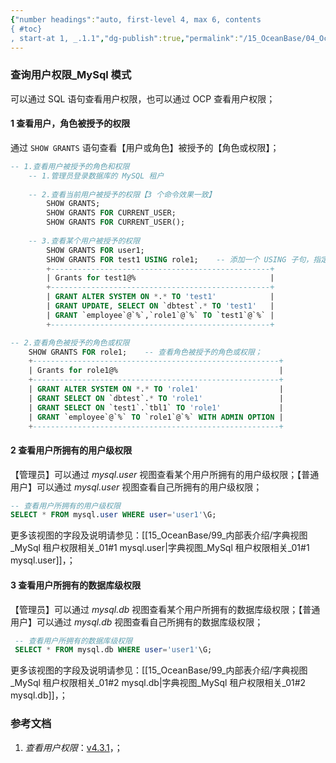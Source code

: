 ```yaml
---
{"number headings":"auto, first-level 4, max 6, contents
{ #toc}
, start-at 1, _.1.1","dg-publish":true,"permalink":"/15_OceanBase/04_OceanBase 安全，高可用，容灾/OceanBase 安全权限/OceanBase 管理用户和权限/查询用户权限_MySql 模式/","dgPassFrontmatter":true}
---
```



### 查询用户权限_MySql 模式
可以通过 SQL 语句查看用户权限，也可以通过 OCP 查看用户权限；

#### 1 查看用户，角色被授予的权限
通过 `SHOW GRANTS` 语句查看【用户或角色】被授予的【角色或权限】；

```sql
-- 1.查看用户被授予的角色和权限
	-- 1.管理员登录数据库的 MySQL 租户
	
	-- 2.查看当前用户被授予的权限【3 个命令效果一致】
		SHOW GRANTS;
		SHOW GRANTS FOR CURRENT_USER;
		SHOW GRANTS FOR CURRENT_USER();
	
	-- 3.查看某个用户被授予的权限
		SHOW GRANTS FOR user1;
		SHOW GRANTS FOR test1 USING role1;    -- 添加一个 USING 子句，指定展示该角色所包含的权限；
		+-------------------------------------------------+
		| Grants for test1@%                              |
		+-------------------------------------------------+
		| GRANT ALTER SYSTEM ON *.* TO 'test1'            |
		| GRANT UPDATE, SELECT ON `dbtest`.* TO 'test1'   |
		| GRANT `employee`@`%`,`role1`@`%` TO `test1`@`%` |
		+-------------------------------------------------+

-- 2.查看角色被授予的角色或权限
	SHOW GRANTS FOR role1;    -- 查看角色被授予的角色或权限；
	+-------------------------------------------------------+
	| Grants for role1@%                                    |
	+-------------------------------------------------------+
	| GRANT ALTER SYSTEM ON *.* TO 'role1'                  |
	| GRANT SELECT ON `dbtest`.* TO 'role1'                 |
	| GRANT SELECT ON `test1`.`tbl1` TO 'role1'             |
	| GRANT `employee`@`%` TO `role1`@`%` WITH ADMIN OPTION |
	+-------------------------------------------------------+
```


#### 2 查看用户所拥有的用户级权限
【管理员】可以通过 *mysql.user* 视图查看某个用户所拥有的用户级权限；【普通用户】可以通过 *mysql.user* 视图查看自己所拥有的用户级权限；

```sql
-- 查看用户所拥有的用户级权限
SELECT * FROM mysql.user WHERE user='user1'\G;
```
更多该视图的字段及说明请参见：[[15_OceanBase/99_内部表介绍/字典视图_MySql 租户权限相关_01#1 mysql.user\|字典视图_MySql 租户权限相关_01#1 mysql.user]]，；


#### 3 查看用户所拥有的数据库级权限
【管理员】可以通过 *mysql.db* 视图查看某个用户所拥有的数据库级权限；【普通用户】可以通过 *mysql.db* 视图查看自己所拥有的数据库级权限；

```sql
 -- 查看用户所拥有的数据库级权限
 SELECT * FROM mysql.db WHERE user='user1'\G;
```
更多该视图的字段及说明请参见：[[15_OceanBase/99_内部表介绍/字典视图_MySql 租户权限相关_01#2 mysql.db\|字典视图_MySql 租户权限相关_01#2 mysql.db]]，；





### 参考文档
1. *查看用户权限*：[v4.3.1](https://www.oceanbase.com/docs/common-oceanbase-database-cn-1000000000821413)，；
